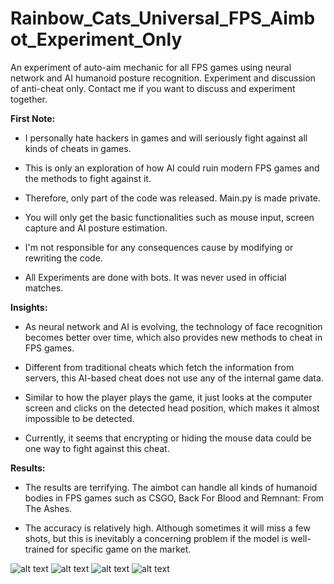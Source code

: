 # Rainbow_Cats_Universal_FPS_Aimbot_Experiment_Only
An experiment of auto-aim mechanic for all FPS games using neural network and AI humanoid posture recognition. Experiment and discussion of anti-cheat only. Contact me if you want to discuss and experiment together.

<b>First Note:</b>

- I personally hate hackers in games and will seriously fight against all kinds of cheats in games.

- This is only an exploration of how AI could ruin modern FPS games and the methods to fight against it. 

- Therefore, only part of the code was released. Main.py is made private. 

- You will only get the basic functionalities such as mouse input, screen capture and AI posture estimation. 

- I'm not responsible for any consequences cause by modifying or rewriting the code.

- All Experiments are done with bots. It was never used in official matches.

<b>Insights:</b>

- As neural network and AI is evolving, the technology of face recognition becomes better over time, which also provides new methods to cheat in FPS games.

- Different from traditional cheats which fetch the information from servers, this AI-based cheat does not use any of the internal game data.

- Similar to how the player plays the game, it just looks at the computer screen and clicks on the detected head position, which makes it almost impossible to be detected.

- Currently, it seems that encrypting or hiding the mouse data could be one way to fight against this cheat.

<b>Results:</b>

- The results are terrifying. The aimbot can handle all kinds of humanoid bodies in FPS games such as CSGO, Back For Blood and Remnant: From The Ashes.

- The accuracy is relatively high. Although sometimes it will miss a few shots, but this is inevitably a concerning problem if the model is well-trained for specific game on the market.

![alt text](https://github.com/UxxHans/Rainbow_Cats_Universal_FPS_Aimbot_Experiment_Only/blob/main/Introduction/Demostration%2001.gif)
![alt text](https://github.com/UxxHans/Rainbow_Cats_Universal_FPS_Aimbot_Experiment_Only/blob/main/Introduction/Demostration%2000.gif)
![alt text](https://github.com/UxxHans/Rainbow_Cats_Universal_FPS_Aimbot_Experiment_Only/blob/main/Introduction/Demostration%2002.gif)
![alt text](https://github.com/UxxHans/Rainbow_Cats_Universal_FPS_Aimbot_Experiment_Only/blob/main/Introduction/Demostration%2003.gif)


